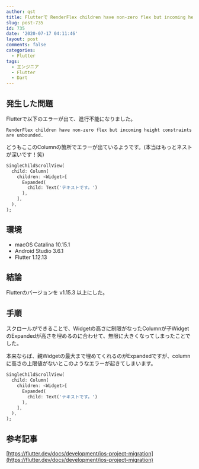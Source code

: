 ```yaml
---
author: qst
title: Flutterで RenderFlex children have non-zero flex but incoming height constraints are unbounded. のエラー
slug: post-735
id: 735
date: '2020-07-17 04:11:46'
layout: post
comments: false
categories:
  - Flutter
tags:
  - エンジニア
  - Flutter
  - Dart
---
```



## 発生した問題

Flutterで以下のエラーが出て、進行不能になりました。

```
RenderFlex children have non-zero flex but incoming height constraints are unbounded.
```

どうもここのColumnの箇所でエラーが出ているようです。(本当はもっとネストが深いです！笑)

```dart:main.dart
SingleChildScrollView(
  child: Column(
    children: <Widget>[
      Expanded(
        child: Text('テキストです。')
      ),
    ],
  ),
);
```

## 環境

- macOS Catalina 10.15.1
- Android Studio 3.6.1
- Flutter 1.12.13


## 結論

Flutterのバージョンを v1.15.3 以上にした。

## 手順

スクロールができることで、Widgetの高さに制限がなったColumnが子WidgetのExpandedが高さを埋めるのに合わせて、無限に大きくなってしまったことでした。

本来ならば、親Widgetの最大まで埋めてくれるのがExpandedですが、columnに高さの上限値がないとこのようなエラーが起きてしまいます。

```dart:main.dart
SingleChildScrollView(
  child: Column(
    children: <Widget>[
      Expanded(
        child: Text('テキストです。')
      ),
    ],
  ),
);
```

## 参考記事

[https://flutter.dev/docs/development/ios-project-migration](https://flutter.dev/docs/development/ios-project-migration)
